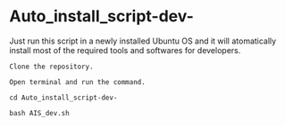 # Auto_install_script-dev-
Just run this script in a newly installed Ubuntu OS and it will atomatically install most of the required tools and softwares for developers.

```
Clone the repository.

Open terminal and run the command.

cd Auto_install_script-dev-

bash AIS_dev.sh
```
